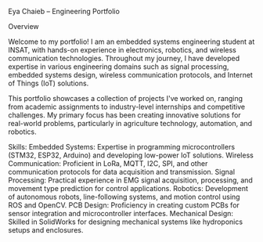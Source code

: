 Eya Chaieb – Engineering Portfolio

Overview

Welcome to my portfolio!
I am an embedded systems engineering student at INSAT, with hands-on experience in electronics, robotics, and wireless communication technologies. 
Throughout my journey, I have developed expertise in various engineering domains such as signal processing, embedded systems design, wireless communication protocols, and Internet of Things (IoT) solutions.

This portfolio showcases a collection of projects I've worked on, ranging from academic assignments to industry-level internships and competitive challenges. My primary focus has been creating innovative solutions for real-world problems, particularly in agriculture technology, automation, and robotics.

Skills:
Embedded Systems: Expertise in programming microcontrollers (STM32, ESP32, Arduino) and developing low-power IoT solutions.
Wireless Communication: Proficient in LoRa, MQTT, I2C, SPI, and other communication protocols for data acquisition and transmission.
Signal Processing: Practical experience in EMG signal acquisition, processing, and movement type prediction for control applications.
Robotics: Development of autonomous robots, line-following systems, and motion control using ROS and OpenCV.
PCB Design: Proficiency in creating custom PCBs for sensor integration and microcontroller interfaces.
Mechanical Design: Skilled in SolidWorks for designing mechanical systems like hydroponics setups and enclosures.
